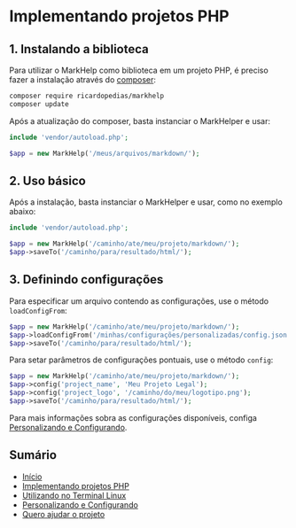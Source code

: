 # Implementando projetos PHP

## 1. Instalando a biblioteca

Para utilizar o MarkHelp como biblioteca em um projeto PHP, é preciso fazer a instalação através do [composer](https://getcomposer.org/):

```bash
composer require ricardopedias/markhelp
composer update
```

Após a atualização do composer, basta instanciar o MarkHelper e usar:

```php
include 'vendor/autoload.php';

$app = new MarkHelp('/meus/arquivos/markdown/');
```


## 2. Uso básico

Após a instalação, basta instanciar o MarkHelper e usar, como no exemplo abaixo:

```php
include 'vendor/autoload.php';

$app = new MarkHelp('/caminho/ate/meu/projeto/markdown/');
$app->saveTo('/caminho/para/resultado/html/');
```

## 3. Definindo configurações

Para especificar um arquivo contendo as configurações, use o método `loadConfigFrom`:

```php
$app = new MarkHelp('/caminho/ate/meu/projeto/markdown/');
$app->loadConfigFrom('/minhas/configurações/personalizadas/config.json');
$app->saveTo('/caminho/para/resultado/html/');
```

Para setar parâmetros de configurações pontuais, use o método `config`:

```php
$app = new MarkHelp('/caminho/ate/meu/projeto/markdown/');
$app->config('project_name', 'Meu Projeto Legal');
$app->config('project_logo', '/caminho/do/meu/logotipo.png');
$app->saveTo('/caminho/para/resultado/html/');
```

Para mais informações sobra as configurações disponíveis, configa [Personalizando e Configurando](configuracoes.md).

## Sumário

-   [Início](index.md)
-   [Implementando projetos PHP](utilizar-como-biblioteca.md)
-   [Utilizando no Terminal Linux](utilizar-no-terminal.md)
-   [Personalizando e Configurando](configuracoes.md)
-   [Quero ajudar o projeto](como-ajudar.md)
